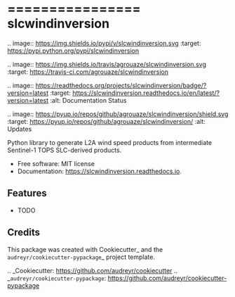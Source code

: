 ================
slcwindinversion
================


.. image:: https://img.shields.io/pypi/v/slcwindinversion.svg
        :target: https://pypi.python.org/pypi/slcwindinversion

.. image:: https://img.shields.io/travis/agrouaze/slcwindinversion.svg
        :target: https://travis-ci.com/agrouaze/slcwindinversion

.. image:: https://readthedocs.org/projects/slcwindinversion/badge/?version=latest
        :target: https://slcwindinversion.readthedocs.io/en/latest/?version=latest
        :alt: Documentation Status


.. image:: https://pyup.io/repos/github/agrouaze/slcwindinversion/shield.svg
     :target: https://pyup.io/repos/github/agrouaze/slcwindinversion/
     :alt: Updates



Python library to generate L2A wind speed products from intermediate Sentinel-1 TOPS SLC-derived products.


* Free software: MIT license
* Documentation: https://slcwindinversion.readthedocs.io.


Features
--------

* TODO

Credits
-------

This package was created with Cookiecutter_ and the `audreyr/cookiecutter-pypackage`_ project template.

.. _Cookiecutter: https://github.com/audreyr/cookiecutter
.. _`audreyr/cookiecutter-pypackage`: https://github.com/audreyr/cookiecutter-pypackage

